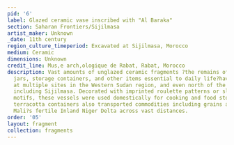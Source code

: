 ```yaml
---
pid: '6'
label: Glazed ceramic vase inscribed with "Al Baraka"
section: Saharan Frontiers/Sijilmasa
artist_maker: Unknown
_date: 11th century
region_culture_timeperiod: Excavated at Sijilmasa, Morocco
medium: Ceramic
dimensions: Unknown
credit_line: Mus‚e arch‚ologique de Rabat, Rabat, Morocco
description: Vast amounts of unglazed ceramic fragments ?the remains of bottles, bowls,
  jars, storage containers, and other items essential to daily life?have been excavated
  at multiple sites in the Western Sudan region, and even north of the Sahara at sites
  including Sijilmasa. Decorated with imprinted roulette patterns or slip-painted
  motifs, these vessels were used domestically for cooking and food storage. Such
  terracotta containers also transported commodities including grains and fist from
  Mali?s fertile Inland Niger Delta across vast distances.
order: '05'
layout: fragment
collection: fragments
---
```

